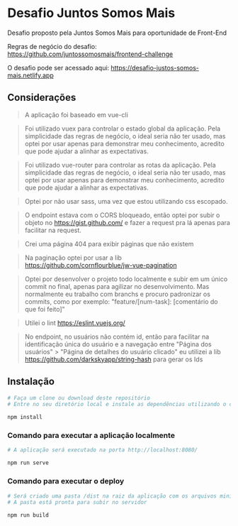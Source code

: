 # Desafio Juntos Somos Mais
Desafio proposto pela Juntos Somos Mais para oportunidade de Front-End

Regras de negócio do desafio: https://github.com/juntossomosmais/frontend-challenge

O desafio pode ser acessado aqui: https://desafio-justos-somos-mais.netlify.app

## Considerações

> A aplicação foi baseado em vue-cli
 
> Foi utilizado vuex para controlar o estado global da aplicação. Pela simplicidade das regras de negócio, o ideal seria não ter usado, mas optei por usar apenas para demonstrar meu conhecimento, acredito que pode ajudar a alinhar as expectativas.

> Foi utilizado vue-router para controlar as rotas da aplicação. Pela simplicidade das regras de negócio, o ideal seria não ter usado, mas optei por usar apenas para demonstrar meu conhecimento, acredito que pode ajudar a alinhar as expectativas.

> Optei por não usar sass, uma vez que estou utilizando css escopado.
 
> O endpoint estava com o CORS bloqueado, então optei por subir o objeto no https://gist.github.com/ e fazer a request pra lá apenas para facilitar na request.

> Crei uma página 404 para exibir páginas que não existem

> Na paginação optei por usar a lib https://github.com/cornflourblue/jw-vue-pagination
 
> Optei por desenvolver o projeto todo localmente e subir em um único commit no final, apenas para agilizar no desenvolvimento. Mas normalmente eu trabalho com branchs e procuro padronizar os commits, como por exemplo: "feature/[num-task]: [comentário do que foi feito]"

> Utilei o lint https://eslint.vuejs.org/

> No endpoint, no usuários não contém id, então para facilitar na identificação única do usuário e a navegação entre "Página dos usuários" > "Página de detalhes do usuário clicado" eu utilizei a lib https://github.com/darkskyapp/string-hash para gerar os Ids

## Instalação
``` bash
# Faça um clone ou download deste repositório
# Entre no seu diretório local e instale as dependências utilizando o comando:

npm install
```

### Comando para executar a aplicação localmente
``` bash
# A aplicação será executado na porta http://localhost:8080/

npm run serve
```

### Comando para executar o deploy
``` bash
# Será criado uma pasta /dist na raiz da aplicação com os arquivos minificados
# A pasta está pronta para subir no servidor

npm run build
```